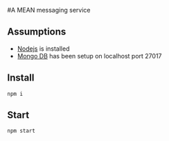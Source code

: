 #A MEAN messaging service

## Assumptions

- [Nodejs][node] is installed
- [Mongo DB][mongo] has been setup on localhost port 27017

[mongo]: https://www.mongodb.org/
[node]: https://nodejs.org/

## Install
```shell
npm i
```

## Start
```
npm start
```